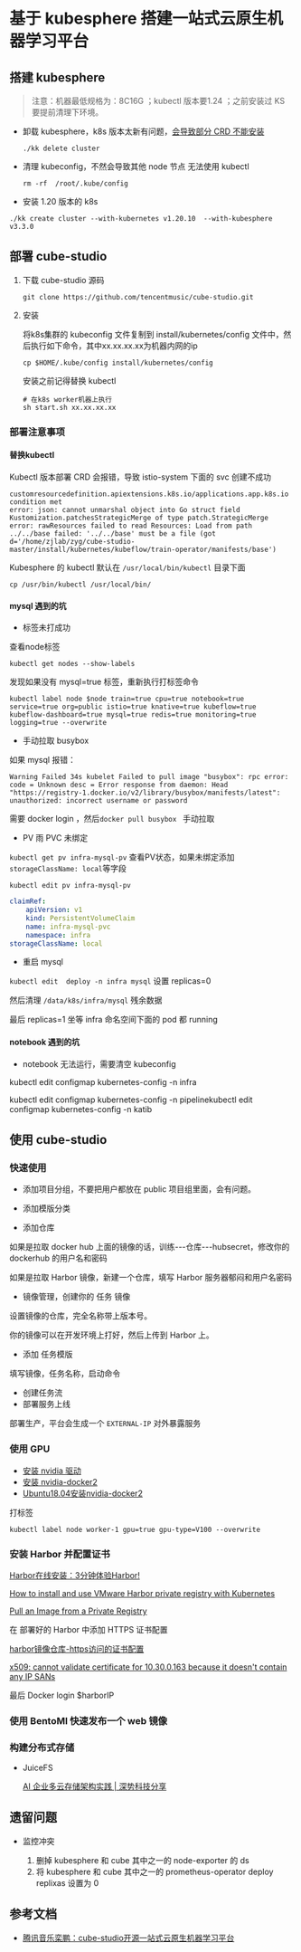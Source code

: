 # 基于 kubesphere 搭建一站式云原生机器学习平台 


<!--more-->

 

## 搭建 kubesphere 

> 注意：机器最低规格为：8C16G ；kubectl 版本要1.24 ；之前安装过 KS 要提前清理下环境。

* 卸载 kubesphere，k8s 版本太新有问题，[会导致部分 CRD 不能安装](https://github.com/tencentmusic/cube-studio/issues/47)

  ```shell
  ./kk delete cluster
  ```

* 清理 kubeconfig，不然会导致其他 node 节点 无法使用 kubectl

  ```shell
  rm -rf  /root/.kube/config
  ```

*  安装 1.20 版本的 k8s

  ```
  ./kk create cluster --with-kubernetes v1.20.10  --with-kubesphere v3.3.0
  ```

## 部署 cube-studio

1. 下载 cube-studio 源码

   ```shell
   git clone https://github.com/tencentmusic/cube-studio.git
   ```

2. 安装

   将k8s集群的 kubeconfig 文件复制到 install/kubernetes/config 文件中，然后执行如下命令，其中xx.xx.xx.xx为机器内网的ip

   ```shell
   cp $HOME/.kube/config install/kubernetes/config
   ```

   安装之前记得替换 kubectl 

   ```shell
   # 在k8s worker机器上执行
   sh start.sh xx.xx.xx.xx
   ```

### 部署注意事项

#### 替换kubectl

Kubectl 版本部署 CRD 会报错，导致 istio-system 下面的 svc 创建不成功

```shell
customresourcedefinition.apiextensions.k8s.io/applications.app.k8s.io condition met
error: json: cannot unmarshal object into Go struct field Kustomization.patchesStrategicMerge of type patch.StrategicMerge
error: rawResources failed to read Resources: Load from path ../../base failed: '../../base' must be a file (got d='/home/zjlab/zyg/cube-studio-master/install/kubernetes/kubeflow/train-operator/manifests/base')
```

Kubesphere 的 kubectl 默认在 `/usr/local/bin/kubectl` 目录下面

```shell
cp /usr/bin/kubectl /usr/local/bin/
```





#### mysql  遇到的坑

*  标签未打成功

查看node标签

```shell
kubectl get nodes --show-labels
```

发现如果没有  mysql=true 标签，重新执行打标签命令

```shell
kubectl label node $node train=true cpu=true notebook=true service=true org=public istio=true knative=true kubeflow=true kubeflow-dashboard=true mysql=true redis=true monitoring=true logging=true --overwrite
```

* 手动拉取 busybox

如果  mysql 报错：

```shell
Warning Failed 34s kubelet Failed to pull image "busybox": rpc error: code = Unknown desc = Error response from daemon: Head "https://registry-1.docker.io/v2/library/busybox/manifests/latest": unauthorized: incorrect username or password
```

需要  docker login ，然后`docker pull busybox ` 手动拉取

* PV 雨 PVC 未绑定

`kubectl get pv infra-mysql-pv`  查看PV状态，如果未绑定添加 `storageClassName: local`等字段

`kubectl edit pv infra-mysql-pv`

```yaml
claimRef:
    apiVersion: v1
    kind: PersistentVolumeClaim
    name: infra-mysql-pvc
    namespace: infra
storageClassName: local


```

* 重启 mysql

`kubectl edit  deploy -n infra mysql` 设置 replicas=0

然后清理 `/data/k8s/infra/mysql` 残余数据

最后  replicas=1 坐等 infra 命名空间下面的 pod 都 running



#### notebook 遇到的坑

* notebook 无法运行，需要清空 kubeconfig

kubectl edit configmap kubernetes-config -n infra

kubectl edit configmap kubernetes-config -n pipelinekubectl edit configmap kubernetes-config -n katib



## 使用 cube-studio



### 快速使用

* 添加项目分组，不要把用户都放在  public 项目组里面，会有问题。

* 添加模版分类 
* 添加仓库

如果是拉取 docker hub 上面的镜像的话，训练---仓库---hubsecret，修改你的 dockerhub 的用户名和密码

如果是拉取 Harbor 镜像，新建一个仓库，填写 Harbor 服务器郁闷和用户名密码

* 镜像管理，创建你的 任务 镜像

设置镜像的仓库，完全名称带上版本号。

你的镜像可以在开发环境上打好，然后上传到 Harbor 上。

* 添加 任务模版 

填写镜像，任务名称，启动命令

* 创建任务流
* 部署服务上线

部署生产，平台会生成一个 `EXTERNAL-IP` 对外暴露服务





### 使用 GPU

* [安装 nvidia 驱动](https://wangjunjian.com/gpu/2020/11/03/install-nvidia-gpu-driver-on-ubuntu.html)
* [安装 nvidia-docker2](https://wangjunjian.com/docker/2020/10/18/install-nvidia-docker2-on-ubuntu.html)
* [Ubuntu18.04安装nvidia-docker2](https://www.cnblogs.com/l-hh/p/13451639.html)

打标签

```
kubectl label node worker-1 gpu=true gpu-type=V100 --overwrite
```





### 安装 Harbor 并配置证书

 [Harbor在线安装：3分钟体验Harbor!](https://mp.weixin.qq.com/s/oj-C8ioIRfj9uYMDsDsA1w)

[How to install and use VMware Harbor private registry with Kubernetes](https://blog.inkubate.io/how-to-use-harbor-private-registry-with-kubernetes/)

[Pull an Image from a Private Registry](https://kubernetes.io/docs/tasks/configure-pod-container/pull-image-private-registry/)



在 部署好的 Harbor 中添加 HTTPS 证书配置

[harbor镜像仓库-https访问的证书配置](https://zhuanlan.zhihu.com/p/234918875)

[x509: cannot validate certificate for 10.30.0.163 because it doesn't contain any IP SANs](https://blog.csdn.net/min19900718/article/details/87920254)



最后 Docker login $harborIP



### 使用 BentoMl 快速发布一个 web 镜像



### 构建分布式存储

* JuiceFS

  [AI 企业多云存储架构实践 | 深势科技分享](https://mp.weixin.qq.com/s/Ks_qaEVp0W28532wjzqe5Q)



## 遗留问题

* 监控冲突

  1. 删掉 kubesphere 和 cube 其中之一的 node-exporter  的 ds
  2. 将 kubesphere 和 cube 其中之一的 prometheus-operator deploy  replixas 设置为 0

  



## 参考文档

* [腾讯音乐栾鹏：cube-studio开源一站式云原生机器学习平台](https://mp.weixin.qq.com/s/6uaUFS01W2lxnM-SU4PsfQ)


